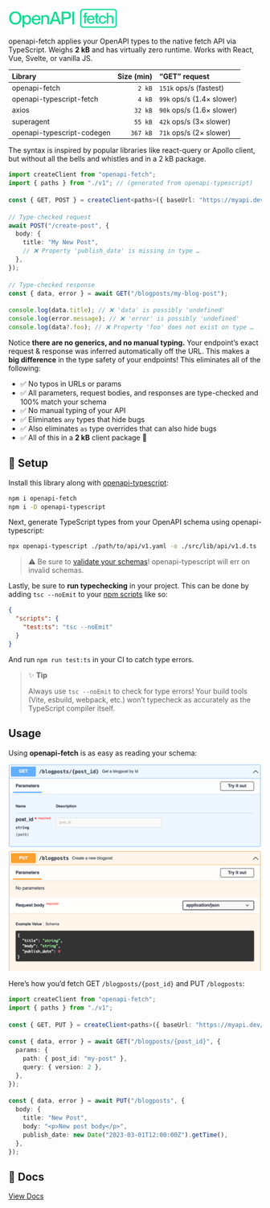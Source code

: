 <img src="../../docs/public/assets/openapi-fetch.svg" alt="openapi-fetch" width="216" height="40" />

openapi-fetch applies your OpenAPI types to the native fetch API via TypeScript. Weighs **2 kB** and has virtually zero runtime. Works with React, Vue, Svelte, or vanilla JS.

| Library                    | Size (min) | “GET” request             |
| :------------------------- | ---------: | :------------------------ |
| openapi-fetch              |     `2 kB` | `151k` ops/s (fastest)    |
| openapi-typescript-fetch   |     `4 kB` | `99k` ops/s (1.4× slower) |
| axios                      |    `32 kB` | `90k` ops/s (1.6× slower) |
| superagent                 |    `55 kB` | `42k` ops/s (3× slower)   |
| openapi-typescript-codegen |   `367 kB` | `71k` ops/s (2× slower)   |

The syntax is inspired by popular libraries like react-query or Apollo client, but without all the bells and whistles and in a 2 kB package.

```ts
import createClient from "openapi-fetch";
import { paths } from "./v1"; // (generated from openapi-typescript)

const { GET, POST } = createClient<paths>({ baseUrl: "https://myapi.dev/v1/" });

// Type-checked request
await POST("/create-post", {
  body: {
    title: "My New Post",
    // ❌ Property 'publish_date' is missing in type …
  },
});

// Type-checked response
const { data, error } = await GET("/blogposts/my-blog-post");

console.log(data.title); // ❌ 'data' is possibly 'undefined'
console.log(error.message); // ❌ 'error' is possibly 'undefined'
console.log(data?.foo); // ❌ Property 'foo' does not exist on type …
```

Notice **there are no generics, and no manual typing.** Your endpoint’s exact request & response was inferred automatically off the URL. This makes a **big difference** in the type safety of your endpoints! This eliminates all of the following:

- ✅ No typos in URLs or params
- ✅ All parameters, request bodies, and responses are type-checked and 100% match your schema
- ✅ No manual typing of your API
- ✅ Eliminates `any` types that hide bugs
- ✅ Also eliminates `as` type overrides that can also hide bugs
- ✅ All of this in a **2 kB** client package 🎉

## 🔧 Setup

Install this library along with [openapi-typescript](../openapi-typescript):

```bash
npm i openapi-fetch
npm i -D openapi-typescript
```

Next, generate TypeScript types from your OpenAPI schema using openapi-typescript:

```bash
npx openapi-typescript ./path/to/api/v1.yaml -o ./src/lib/api/v1.d.ts
```

> ⚠️ Be sure to <a href="https://redocly.com/docs/cli/commands/lint/" target="_blank" rel="noopener noreferrer">validate your schemas</a>! openapi-typescript will err on invalid schemas.

Lastly, be sure to **run typechecking** in your project. This can be done by adding `tsc --noEmit` to your <a href="https://docs.npmjs.com/cli/v9/using-npm/scripts" target="_blank" rel="noopener noreferrer">npm scripts</a> like so:

```json
{
  "scripts": {
    "test:ts": "tsc --noEmit"
  }
}
```

And run `npm run test:ts` in your CI to catch type errors.

> ✨ **Tip**
>
> Always use `tsc --noEmit` to check for type errors! Your build tools (Vite, esbuild, webpack, etc.) won’t typecheck as accurately as the TypeScript compiler itself.

## Usage

Using **openapi-fetch** is as easy as reading your schema:

![OpenAPI schema example](../../docs/public/assets/openapi-schema.png)

Here’s how you’d fetch GET `/blogposts/{post_id}` and PUT `/blogposts`:

```ts
import createClient from "openapi-fetch";
import { paths } from "./v1";

const { GET, PUT } = createClient<paths>({ baseUrl: "https://myapi.dev/v1/" });

const { data, error } = await GET("/blogposts/{post_id}", {
  params: {
    path: { post_id: "my-post" },
    query: { version: 2 },
  },
});

const { data, error } = await PUT("/blogposts", {
  body: {
    title: "New Post",
    body: "<p>New post body</p>",
    publish_date: new Date("2023-03-01T12:00:00Z").getTime(),
  },
});
```

## 📓 Docs

[View Docs](https://openapi-ts.pages.dev/openapi-fetch/)
